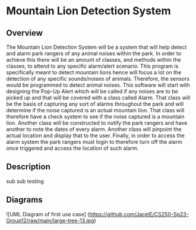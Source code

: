 # Mountain Lion Detection System

## Overview
The Mountain Lion Detection System will be a system that will help detect and alarm park rangers 
of any animal noises within the park. In order to achieve this there will be an amount of classes, 
and methods within the classes, to attend to any specific alarm/alert scenario. This program is 
specifically meant to detect mountain lions hence will focus a lot on the detection of any specific 
sounds/noises of animals. Therefore, the sensors would be programmed to detect animal noises. This 
software will start with designing the Pop-Up Alert which will be called if any noises are to be 
picked up and that will be covered with a class called Alarm. That class will be the basis of 
capturing any sort of alarms throughout the park and will determine if the noise captured is an 
actual mountain lion. That class will therefore have a check system to see if the noise captured 
is a mountain lion. Another class will be constructed to notify the park rangers and have another 
to note the dates of every alarm. Another class will pinpoint the actual location and display that 
to the user. Finally, in order to access the alarm system the park rangers must login to therefore 
turn off the alarm once triggered and access the location of such alarm. 

## Description
sub sub testing

## Diagrams

![UML Diagram of first use case] (https://github.com/JacelE/CS250-Sp23-Group12/raw/main/large-tree-13.jpg)


